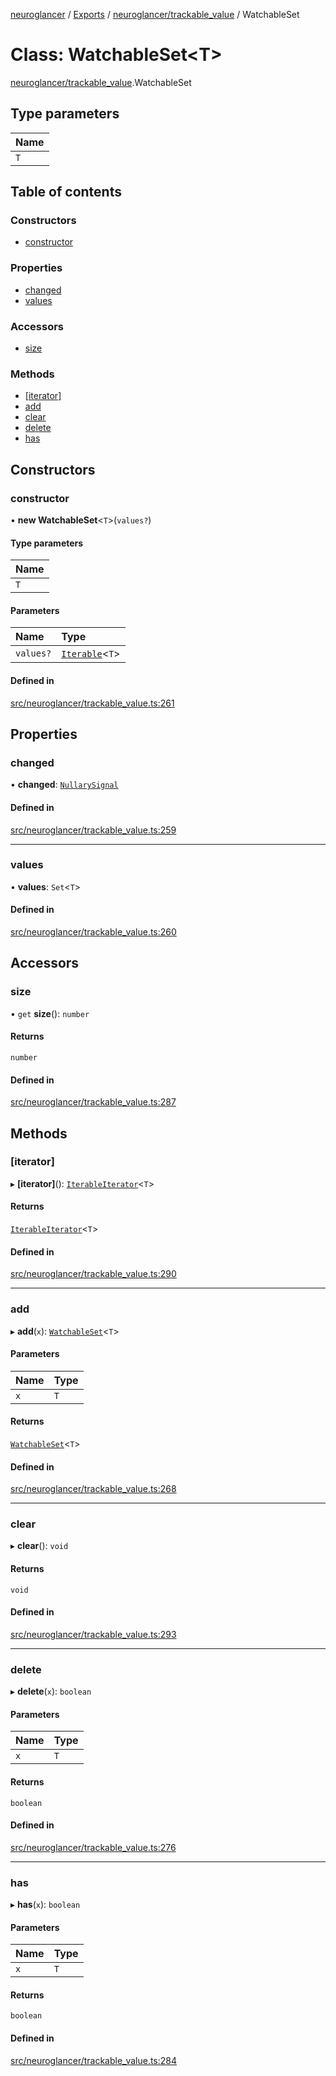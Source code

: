 [neuroglancer](../README.md) / [Exports](../modules.md) / [neuroglancer/trackable\_value](../modules/neuroglancer_trackable_value.md) / WatchableSet

# Class: WatchableSet<T\>

[neuroglancer/trackable_value](../modules/neuroglancer_trackable_value.md).WatchableSet

## Type parameters

| Name |
| :------ |
| `T` |

## Table of contents

### Constructors

- [constructor](neuroglancer_trackable_value.WatchableSet.md#constructor)

### Properties

- [changed](neuroglancer_trackable_value.WatchableSet.md#changed)
- [values](neuroglancer_trackable_value.WatchableSet.md#values)

### Accessors

- [size](neuroglancer_trackable_value.WatchableSet.md#size)

### Methods

- [[iterator]](neuroglancer_trackable_value.WatchableSet.md#[iterator])
- [add](neuroglancer_trackable_value.WatchableSet.md#add)
- [clear](neuroglancer_trackable_value.WatchableSet.md#clear)
- [delete](neuroglancer_trackable_value.WatchableSet.md#delete)
- [has](neuroglancer_trackable_value.WatchableSet.md#has)

## Constructors

### constructor

• **new WatchableSet**<`T`\>(`values?`)

#### Type parameters

| Name |
| :------ |
| `T` |

#### Parameters

| Name | Type |
| :------ | :------ |
| `values?` | [`Iterable`](../interfaces/main_module._internal_.Iterable.md)<`T`\> |

#### Defined in

[src/neuroglancer/trackable_value.ts:261](https://github.com/ActiveBrainAtlas2/neuroglancer/blob/034b457d/src/neuroglancer/trackable_value.ts#L261)

## Properties

### changed

• **changed**: [`NullarySignal`](neuroglancer_util_signal.NullarySignal.md)

#### Defined in

[src/neuroglancer/trackable_value.ts:259](https://github.com/ActiveBrainAtlas2/neuroglancer/blob/034b457d/src/neuroglancer/trackable_value.ts#L259)

___

### values

• **values**: `Set`<`T`\>

#### Defined in

[src/neuroglancer/trackable_value.ts:260](https://github.com/ActiveBrainAtlas2/neuroglancer/blob/034b457d/src/neuroglancer/trackable_value.ts#L260)

## Accessors

### size

• `get` **size**(): `number`

#### Returns

`number`

#### Defined in

[src/neuroglancer/trackable_value.ts:287](https://github.com/ActiveBrainAtlas2/neuroglancer/blob/034b457d/src/neuroglancer/trackable_value.ts#L287)

## Methods

### [iterator]

▸ **[iterator]**(): [`IterableIterator`](../interfaces/main_module._internal_.IterableIterator.md)<`T`\>

#### Returns

[`IterableIterator`](../interfaces/main_module._internal_.IterableIterator.md)<`T`\>

#### Defined in

[src/neuroglancer/trackable_value.ts:290](https://github.com/ActiveBrainAtlas2/neuroglancer/blob/034b457d/src/neuroglancer/trackable_value.ts#L290)

___

### add

▸ **add**(`x`): [`WatchableSet`](neuroglancer_trackable_value.WatchableSet.md)<`T`\>

#### Parameters

| Name | Type |
| :------ | :------ |
| `x` | `T` |

#### Returns

[`WatchableSet`](neuroglancer_trackable_value.WatchableSet.md)<`T`\>

#### Defined in

[src/neuroglancer/trackable_value.ts:268](https://github.com/ActiveBrainAtlas2/neuroglancer/blob/034b457d/src/neuroglancer/trackable_value.ts#L268)

___

### clear

▸ **clear**(): `void`

#### Returns

`void`

#### Defined in

[src/neuroglancer/trackable_value.ts:293](https://github.com/ActiveBrainAtlas2/neuroglancer/blob/034b457d/src/neuroglancer/trackable_value.ts#L293)

___

### delete

▸ **delete**(`x`): `boolean`

#### Parameters

| Name | Type |
| :------ | :------ |
| `x` | `T` |

#### Returns

`boolean`

#### Defined in

[src/neuroglancer/trackable_value.ts:276](https://github.com/ActiveBrainAtlas2/neuroglancer/blob/034b457d/src/neuroglancer/trackable_value.ts#L276)

___

### has

▸ **has**(`x`): `boolean`

#### Parameters

| Name | Type |
| :------ | :------ |
| `x` | `T` |

#### Returns

`boolean`

#### Defined in

[src/neuroglancer/trackable_value.ts:284](https://github.com/ActiveBrainAtlas2/neuroglancer/blob/034b457d/src/neuroglancer/trackable_value.ts#L284)
